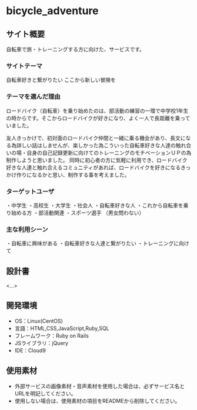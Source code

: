 # bicycle_adventure

## サイト概要
自転車で旅・トレーニングする方に向けた、サービスです。

### サイトテーマ
自転車好きと繋がりたい
ここから新しい冒険を

### テーマを選んだ理由
ロードバイク（自転車）を乗り始めたのは、部活動の練習の一環で中学校1年生の時からです。そこからロードバイクが好きになり、よく一人で長距離を乗っていました。

友人きっかけで、初対面のロードバイク仲間と一緒に乗る機会があり、長文になる為詳しい話はしませんが、楽しかった為こういった自転車好きな人達の触れ合いの場・自身の自己記録更新に向けてのトレーニングのモチベーションＵＰの為制作しようと思いました。
同時に初心者の方に気軽に利用でき、ロードバイク好きな人達と触れ合えるコミュニティがあれば、ロードバイクを好きになるきっかけ作りになるかと思い、制作する事を考えました。

### ターゲットユーザ
・中学生
・高校生
・大学生
・社会人
・自転車好きな人
・これから自転車を乗り始める方
・部活動関連
・スポーツ選手
（男女問わない）

### 主な利用シーン
・自転車に興味がある
・自転車好きな人達と繋がりたい
・トレーニングに向けて

## 設計書
<...>

## 開発環境
- OS：Linux(CentOS)
- 言語：HTML,CSS,JavaScript,Ruby,SQL
- フレームワーク：Ruby on Rails
- JSライブラリ：jQuery
- IDE：Cloud9

## 使用素材
- 外部サービスの画像素材・音声素材を使用した場合は、必ずサービス名とURLを明記してください。
- 使用しない場合は、使用素材の項目をREADMEから削除してください。